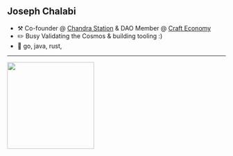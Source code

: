 ## Joseph Chalabi

-   :hammer_and_pick: Co-founder @ [Chandra Station](https://chandrastation.com) & DAO Member @ [Craft Economy](https://crafteconomy.io)
-   :pencil2: Busy Validating the Cosmos & building tooling :)
-   🚧 go, java, rust, 
---

<img align='center' src='https://user-images.githubusercontent.com/5713670/87202985-820dcb80-c2b6-11ea-9f56-7ec461c497c3.gif' width='200'>

